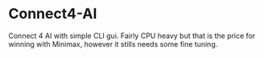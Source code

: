Connect4-AI
===========
Connect 4 AI with simple CLI gui.
Fairly CPU heavy but that is the price for winning with Minimax, however it stills needs some fine tuning.
